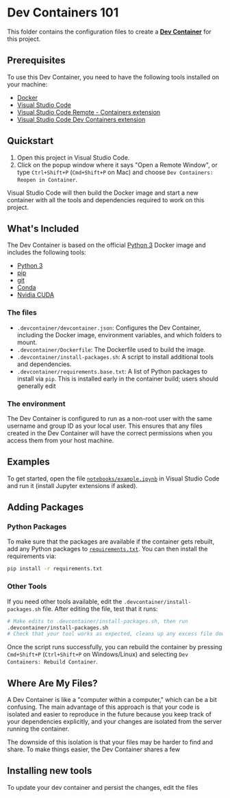 # Dev Containers 101

This folder contains the configuration files to create a [**Dev Container**](https://code.visualstudio.com/docs/remote/containers) for this project.

## Prerequisites

To use this Dev Container, you need to have the following tools installed on your machine:

- [Docker](https://www.docker.com/products/docker-desktop)
- [Visual Studio Code](https://code.visualstudio.com/download)
- [Visual Studio Code Remote - Containers extension](https://marketplace.visualstudio.com/items?itemName=ms-vscode-remote.remote-containers)
- [Visual Studio Code Dev Containers extension](https://marketplace.visualstudio.com/items?itemName=ms-vscode-remote.remote-containers)

## Quickstart

1. Open this project in Visual Studio Code.
2. Click on the popup window where it says "Open a Remote Window", or type `Ctrl+Shift+P` (`Cmd+Shift+P` on Mac) and choose `Dev Containers: Reopen in Container`.

Visual Studio Code will then build the Docker image and start a new container with all the tools and dependencies required to work on this project.


## What's Included

The Dev Container is based on the official [Python 3](https://hub.docker.com/_/python) Docker image and includes the following tools:

- [Python 3](https://www.python.org/)
- [pip](https://pypi.org/project/pip/)
- [git](https://git-scm.com/)
- [Conda](https://anaconda.org/anaconda/conda)
- [Nvidia CUDA](https://docs.nvidia.com/cuda/doc/index.html)

### The files

- `.devcontainer/devcontainer.json`: Configures the Dev Container, including the Docker image, environment variables, and which folders to mount.
- `.devcontainer/Dockerfile`: The Dockerfile used to build the image.
- `.devcontainer/install-packages.sh`: A script to install additional tools and dependencies.
- `.devcontainer/requirements.base.txt`: A list of Python packages to install via `pip`. This is installed early in the container build; users should generally edit

### The environment

The Dev Container is configured to run as a non-root user with the same username and group ID as your local user. This ensures that any files created in the Dev Container will have the correct permissions when you access them from your host machine.

## Examples

To get started, open the file [`notebooks/example.ipynb`](notebooks/example.ipynb) in Visual Studio Code and run it (install Jupyter extensions if asked).

## Adding Packages

### Python Packages

To make sure that the packages are available if the container gets rebuilt, add any Python packages to [`requirements.txt`](requirements.txt). You can then install the requirements via:

```bash
pip install -r requirements.txt
```

### Other Tools

If you need other tools available, edit the `.devcontainer/install-packages.sh` file. After editing the file, test that it runs:

```bash
# Make edits to .devcontainer/install-packages.sh, then run
.devcontainer/install-packages.sh
# Check that your tool works as expected, cleans up any excess file downloads, etc
```

Once the script runs successfully, you can rebuild the container by pressing `Cmd+Shift+P` (`Ctrl+Shift+P` on Windows/Linux) and selecting `Dev Containers: Rebuild Container`.

## Where Are My Files?

A Dev Container is like a "computer within a computer," which can be a bit confusing. The main advantage of this approach is that your code is isolated and easier to reproduce in the future because you keep track of your dependencies explicitly, and your changes are isolated from the server running the container.

The downside of this isolation is that your files may be harder to find and share. To make things easier, the Dev Container shares a few

## Installing new tools

To update your dev container and persist the changes, edit the files 